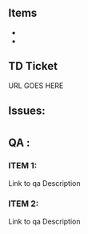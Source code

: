 ## Items
-
-

## TD Ticket
URL GOES HERE

## Issues:
#
#

## QA :
### ITEM 1:
Link to qa
Description



### ITEM 2:
Link to qa
Description
